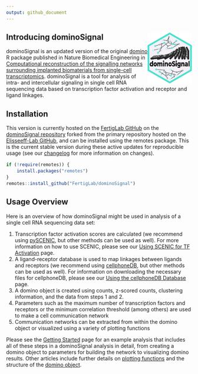 ```yaml
---
output: github_document
---
```


<!-- index.md is generated from index.Rmd. Please edit that file -->



## Introducing dominoSignal <a href="https://fertiglab.github.io/dominoSignal/"><img src="man/figures/logo.svg" align="right" height="138" style="float:right; height:138px;" alt="dominoSignal logo" /></a>

dominoSignal is an updated version of the original [domino](https://github.com/Elisseeff-Lab/domino) R package published in Nature Biomedical Engineering in [Computational reconstruction of the signalling networks surrounding implanted biomaterials from single-cell transcriptomics](https://doi.org/10.1038/s41551-021-00770-5). dominoSignal is a tool for analysis of intra- and intercellular signaling in single cell RNA sequencing data based on transcription factor activation and receptor and ligand linkages.

## Installation

This version is currently hosted on the [FertigLab GitHub](https://github.com/FertigLab) on the [dominoSignal repository](https://github.com/FertigLab/dominoSignal) forked from the primary repository hosted on the [Elisseeff-Lab GitHub](https://github.com/Elisseeff-Lab/domino), and can be installed using the remotes package. This is the current stable version during these active updates for reproducible usage (see our [changelog](news/index.html) for more information on changes).


```r
if (!require(remotes)) {
    install.packages("remotes")
}
remotes::install_github("FertigLab/dominoSignal")
```

## Usage Overview

Here is an overview of how dominoSignal might be used in analysis of a single cell RNA sequencing data set:

1. Transcription factor activation scores are calculated (we recommend using [pySCENIC](https://pyscenic.readthedocs.io/en/latest/), but other methods can be used as well). For more information on how to use SCENIC, please see our [Using SCENIC for TF Activation](https://fertiglab.github.io/dominoSignal/articles/tf_scenic_vignette) page.
2. A ligand-receptor database is used to map linkages between ligands and receptors (we recommend using [cellphoneDB](https://www.cellphonedb.org/), but other methods can be used as well). For information on downloading the necessary files for cellphoneDB, please see our [Using the cellphoneDB Database](https://fertiglab.github.io/dominoSignal/articles/cellphonedb_vignette) page.
3. A domino object is created using counts, z-scored counts, clustering information, and the data from steps 1 and 2.
4. Parameters such as the maximum number of transcription factors and receptors or the minimum correlation threshold (among others) are used to make a cell communication network
5. Communication networks can be extracted from within the domino object or visualized using a variety of plotting functions

Please see the [Getting Started](https://fertiglab.github.io/dominoSignal) page for an example analysis that includes all of these steps in a dominoSignal analysis in detail, from creating a domino object to parameters for building the network to visualizing domino results. Other articles include further details on [plotting functions](https://fertiglab.github.io/dominoSignal/articles/plotting_vignette) and the structure of the [domino object](https://fertiglab.github.io/dominoSignal/articles/domino_object_vignette).
